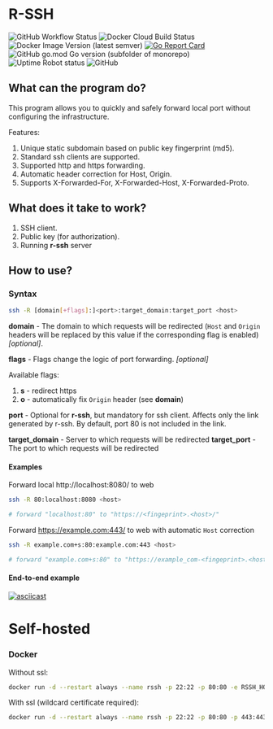 # R-SSH
![GitHub Workflow Status](https://img.shields.io/github/workflow/status/pagran/r-ssh/Lint%20and%20test)
![Docker Cloud Build Status](https://img.shields.io/docker/cloud/build/pagran/r-ssh)
![Docker Image Version (latest semver)](https://img.shields.io/docker/v/pagran/r-ssh)
[![Go Report Card](https://goreportcard.com/badge/github.com/pagran/r-ssh)](https://goreportcard.com/report/github.com/pagran/r-ssh)
![GitHub go.mod Go version (subfolder of monorepo)](https://img.shields.io/github/go-mod/go-version/pagran/r-ssh)
![Uptime Robot status](https://img.shields.io/uptimerobot/status/m785561650-f777533a7adf78012658518f?label=public%20server)
![GitHub](https://img.shields.io/github/license/pagran/r-ssh)

## What can the program do?
This program allows you to quickly and safely forward local port without configuring the infrastructure.

Features:
1. Unique static subdomain based on public key fingerprint (md5).
2. Standard ssh clients are supported.
3. Supported http and https forwarding.
4. Automatic header correction for Host, Origin.
5. Supports X-Forwarded-For, X-Forwarded-Host, X-Forwarded-Proto.

## What does it take to work?

1. SSH client.
2. Public key (for authorization).
3. Running **r-ssh** server

## How to use?

### Syntax


```sh
ssh -R [domain[+flags]:]<port>:target_domain:target_port <host>
```

**domain** - The domain to which requests will be redirected (`Host` and `Origin` headers will be replaced by this value if the corresponding flag is enabled) _[optional]_.

**flags** - Flags change the logic of port forwarding. _[optional]_

Available flags:
1. **s** - redirect https
2. **o** - automatically fix `Origin` header (see **domain**)

**port** - Optional for **r-ssh**, but mandatory for ssh client. Affects only the link generated by r-ssh. By default, port 80 is not included in the link.

**target_domain** - Server to which requests will be redirected
**target_port** - The port to which requests will be redirected


#### Examples

Forward local http://localhost:8080/ to web

```sh
ssh -R 80:localhost:8080 <host>

# forward "localhost:80" to "https://<fingeprint>.<host>/"
```

Forward https://example.com:443/ to web with automatic `Host` correction

```sh
ssh -R example.com+s:80:example.com:443 <host>

# forward "example.com+s:80" to "https://example_com-<fingeprint>.<host>/"
```


#### End-to-end example
[![asciicast](https://asciinema.org/a/Ykmxb0lOEX0m9YNIXWT3j1SDe.svg)](https://asciinema.org/a/Ykmxb0lOEX0m9YNIXWT3j1SDe)


# Self-hosted

### Docker

Without ssl:
```sh
docker run -d --restart always --name rssh -p 22:22 -p 80:80 -e RSSH_HOST=<host> -e RSSH_HOST_KEY=/mnt/id_rsa -v /root/r-ssh/:/mnt pagran/r-ssh:latest
```

With ssl (wildcard certificate required):

```sh
docker run -d --restart always --name rssh -p 22:22 -p 80:80 -p 443:443 -e RSSH_HOST=<host> -e RSSH_HOST_KEY=/mnt/id_rsa -e RSSH_CERT_FILE=/mnt/<host>.cer -e RSSH_KEY_FILE=/mnt/<host>.key -v /root/.acme.sh/<host>/:/mnt pagran/r-ssh:latest
```
